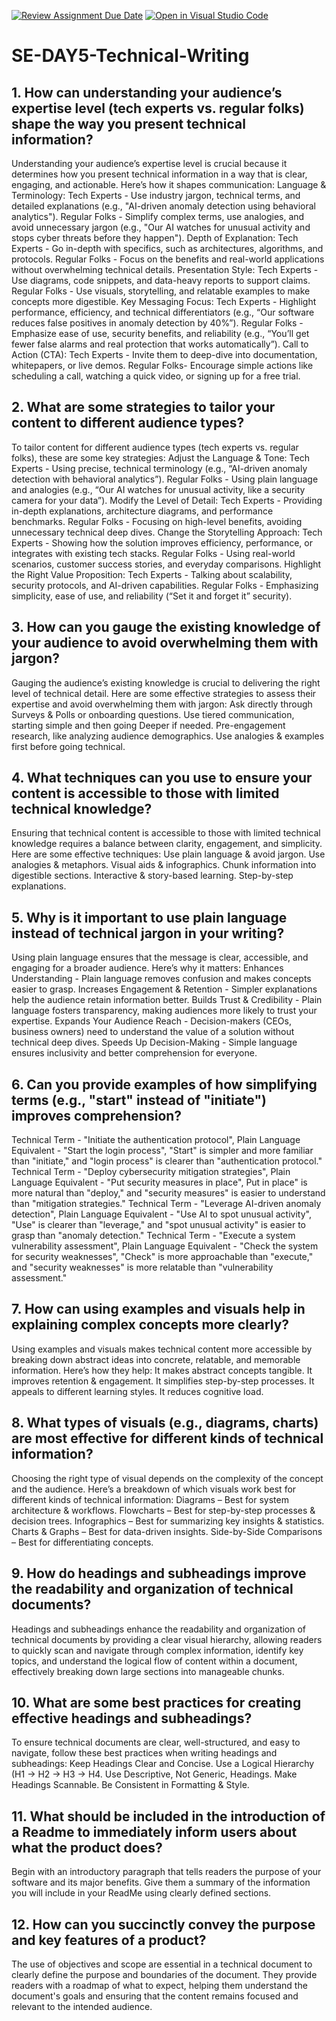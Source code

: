 [![Review Assignment Due Date](https://classroom.github.com/assets/deadline-readme-button-22041afd0340ce965d47ae6ef1cefeee28c7c493a6346c4f15d667ab976d596c.svg)](https://classroom.github.com/a/zsAR-pyY)
[![Open in Visual Studio Code](https://classroom.github.com/assets/open-in-vscode-2e0aaae1b6195c2367325f4f02e2d04e9abb55f0b24a779b69b11b9e10269abc.svg)](https://classroom.github.com/online_ide?assignment_repo_id=18451817&assignment_repo_type=AssignmentRepo)
# SE-DAY5-Technical-Writing
## 1. How can understanding your audience’s expertise level (tech experts vs. regular folks) shape the way you present technical information?
Understanding your audience’s expertise level is crucial because it determines how you present technical information in a way that is clear, engaging, and actionable. Here’s how it shapes communication:
Language & Terminology:
Tech Experts - Use industry jargon, technical terms, and detailed explanations (e.g., "AI-driven anomaly detection using behavioral analytics").
Regular Folks - Simplify complex terms, use analogies, and avoid unnecessary jargon (e.g., "Our AI watches for unusual activity and stops cyber threats before they happen").
Depth of Explanation:
Tech Experts - Go in-depth with specifics, such as architectures, algorithms, and protocols.
Regular Folks - Focus on the benefits and real-world applications without overwhelming technical details.
Presentation Style:
Tech Experts - Use diagrams, code snippets, and data-heavy reports to support claims.
Regular Folks - Use visuals, storytelling, and relatable examples to make concepts more digestible.
Key Messaging Focus:
Tech Experts - Highlight performance, efficiency, and technical differentiators (e.g., “Our software reduces false positives in anomaly detection by 40%”).
Regular Folks - Emphasize ease of use, security benefits, and reliability (e.g., “You’ll get fewer false alarms and real protection that works automatically”).
Call to Action (CTA):
Tech Experts - Invite them to deep-dive into documentation, whitepapers, or live demos.
Regular Folks- Encourage simple actions like scheduling a call, watching a quick video, or signing up for a free trial.

## 2. What are some strategies to tailor your content to different audience types?
To tailor content for different audience types (tech experts vs. regular folks), these are some key strategies:
Adjust the Language & Tone:
Tech Experts - Using precise, technical terminology (e.g., “AI-driven anomaly detection with behavioral analytics”).
Regular Folks - Using plain language and analogies (e.g., “Our AI watches for unusual activity, like a security camera for your data”).
Modify the Level of Detail: 
Tech Experts - Providing in-depth explanations, architecture diagrams, and performance benchmarks.
Regular Folks - Focusing on high-level benefits, avoiding unnecessary technical deep dives.
Change the Storytelling Approach:
Tech Experts - Showing how the solution improves efficiency, performance, or integrates with existing tech stacks.
Regular Folks - Using real-world scenarios, customer success stories, and everyday comparisons.
Highlight the Right Value Proposition:
Tech Experts - Talking about scalability, security protocols, and AI-driven capabilities.
Regular Folks - Emphasizing simplicity, ease of use, and reliability (“Set it and forget it” security).
## 3. How can you gauge the existing knowledge of your audience to avoid overwhelming them with jargon?
Gauging the audience’s existing knowledge is crucial to delivering the right level of technical detail. Here are some effective strategies to assess their expertise and avoid overwhelming them with jargon:
Ask directly through Surveys & Polls or onboarding questions.
Use tiered communication, starting simple and then going Deeper if needed.
Pre-engagement research,  like analyzing audience demographics.
Use analogies & examples first before going technical.

## 4. What techniques can you use to ensure your content is accessible to those with limited technical knowledge?
Ensuring that technical content is accessible to those with limited technical knowledge requires a balance between clarity, engagement, and simplicity. Here are some effective techniques:
Use plain language & avoid jargon.
Use analogies & metaphors.
Visual aids & infographics.
Chunk information into digestible sections.
Interactive & story-based learning.
Step-by-step explanations.

## 5. Why is it important to use plain language instead of technical jargon in your writing?
Using plain language ensures that the message is clear, accessible, and engaging for a broader audience. Here’s why it matters:
Enhances Understanding - Plain language removes confusion and makes concepts easier to grasp.
Increases Engagement & Retention - Simpler explanations help the audience retain information better.
Builds Trust & Credibility - Plain language fosters transparency, making audiences more likely to trust your expertise.
Expands Your Audience Reach - Decision-makers (CEOs, business owners) need to understand the value of a solution without technical deep dives.
Speeds Up Decision-Making - Simple language ensures inclusivity and better comprehension for everyone.

## 6. Can you provide examples of how simplifying terms (e.g., "start" instead of "initiate") improves comprehension?
Technical Term - "Initiate the authentication protocol", Plain Language Equivalent - "Start the login process", "Start" is simpler and more familiar than "initiate," and "login process" is clearer than "authentication protocol."
Technical Term - "Deploy cybersecurity mitigation strategies", Plain Language Equivalent - "Put security measures in place", Put in place" is more natural than "deploy," and "security measures" is easier to understand than "mitigation strategies."
Technical Term - "Leverage AI-driven anomaly detection", Plain Language Equivalent - "Use AI to spot unusual activity", "Use" is clearer than "leverage," and "spot unusual activity" is easier to grasp than "anomaly detection."
Technical Term - "Execute a system vulnerability assessment", Plain Language Equivalent - "Check the system for security weaknesses", "Check" is more approachable than "execute," and "security weaknesses" is more relatable than "vulnerability assessment."

## 7. How can using examples and visuals help in explaining complex concepts more clearly?
Using examples and visuals makes technical content more accessible by breaking down abstract ideas into concrete, relatable, and memorable information. Here’s how they help:
It makes abstract concepts tangible.
It improves retention & engagement.
It simplifies step-by-step processes.
It appeals to different learning styles.
It reduces cognitive load.
## 8. What types of visuals (e.g., diagrams, charts) are most effective for different kinds of technical information?
Choosing the right type of visual depends on the complexity of the concept and the audience. Here’s a breakdown of which visuals work best for different kinds of technical information:
Diagrams – Best for system architecture & workflows.
Flowcharts – Best for step-by-step processes & decision trees.
Infographics – Best for summarizing key insights & statistics.
Charts & Graphs – Best for data-driven insights.
Side-by-Side Comparisons – Best for differentiating concepts.

## 9. How do headings and subheadings improve the readability and organization of technical documents?
Headings and subheadings enhance the readability and organization of technical documents by providing a clear visual hierarchy, allowing readers to quickly scan and navigate through complex information, identify key topics, and understand the logical flow of content within a document, effectively breaking down large sections into manageable chunks. 

## 10. What are some best practices for creating effective headings and subheadings?
To ensure technical documents are clear, well-structured, and easy to navigate, follow these best practices when writing headings and subheadings:
Keep Headings Clear and Concise.
Use a Logical Hierarchy (H1 → H2 → H3 → H4.
Use Descriptive, Not Generic, Headings.
Make Headings Scannable.
Be Consistent in Formatting & Style.

## 11. What should be included in the introduction of a Readme to immediately inform users about what the product does?
Begin with an introductory paragraph that tells readers the purpose of your software and its major benefits. Give them a summary of the information you will include in your ReadMe using clearly defined sections.

## 12. How can you succinctly convey the purpose and key features of a product?
The use of objectives and scope are essential in a technical document to clearly define the purpose and boundaries of the document. They provide readers with a roadmap of what to expect, helping them understand the document's goals and ensuring that the content remains focused and relevant to the intended audience.
